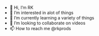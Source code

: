 - 👋 Hi, I’m RK
- 👀 I’m interested in alot of things
- 🌱 I’m currently learning a variety of things
- 💞️ I’m looking to collaborate on videos
- 📫 How to reach me @rkprods

<!---
rktkz/rktkz is a ✨ special ✨ repository because its `README.md` (this file) appears on your GitHub profile.
You can click the Preview link to take a look at your changes.
--->
